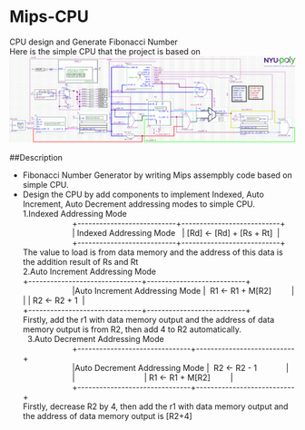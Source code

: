 # Mips-CPU
CPU design and Generate Fibonacci Number<br>
Here is the simple CPU that the project is based on
![Image of cpu](https://github.com/qyyMriel/Mips-CPU/blob/master/src/mips_ss_v2_sch.gif)


##Description
* Fibonacci Number Generator by writing  Mips assempbly code based on simple CPU.
* Design the CPU by add components to implement Indexed, Auto Increment, Auto Decrement addressing modes to simple CPU.<br>
1.Indexed Addressing Mode <br>
                       +---------------------------+---------------------------+ <br>
                       | Indexed Addressing Mode   | [Rd] <- [Rd] + [Rs + Rt]  | <br>
                       +---------------------------+---------------------------+ <br>
The value to load is from data memory and the address of this data is the addition result of Rs and Rt<br>
2.Auto Increment Addressing Mode <br>
                       +-------------------------------+---------------------------+<br>
                       |Auto Increment Addressing Mode |  R1 <- R1 + M[R2]         |<br>
                       |                               |  R2 <- R2 + 1             |<br>
                       +-------------------------------+---------------------------+<br>
Firstly, add the r1 with data memory output and the address of data memory output is
from R2, then add 4 to R2 automatically.  <br>   
3.Auto Decrement Addressing Mode<br>
                       +-------------------------------+---------------------------+ <br>
                       |Auto Decrement Addressing Mode |  R2 <- R2 - 1             | <br>
                       |                               |  R1 <- R1 + M[R2]         | <br>
                       +-------------------------------+---------------------------+ <br>
Firstly, decrease R2 by 4, then add the r1 with data memory output and the address of data memory output is [R2+4]<br>
